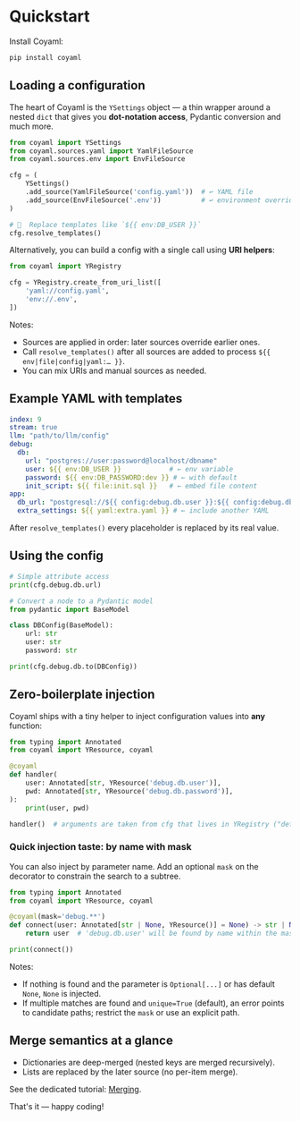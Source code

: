 # Quickstart

Install Coyaml:

```bash
pip install coyaml
```

## Loading a configuration

The heart of Coyaml is the `YSettings` object — a thin wrapper around a nested `dict` that gives you **dot-notation access**, Pydantic conversion and much more.

```python
from coyaml import YSettings
from coyaml.sources.yaml import YamlFileSource
from coyaml.sources.env import EnvFileSource

cfg = (
    YSettings()
    .add_source(YamlFileSource('config.yaml'))  # ↩ YAML file
    .add_source(EnvFileSource('.env'))          # ↩ environment overrides
)

# 🔄  Replace templates like `${{ env:DB_USER }}`
cfg.resolve_templates()
```

Alternatively, you can build a config with a single call using **URI helpers**:

```python
from coyaml import YRegistry

cfg = YRegistry.create_from_uri_list([
    'yaml://config.yaml',
    'env://.env',
])
```

Notes:
- Sources are applied in order: later sources override earlier ones.
- Call `resolve_templates()` after all sources are added to process `${{ env|file|config|yaml:… }}`.
- You can mix URIs and manual sources as needed.

## Example YAML with templates

```yaml
index: 9
stream: true
llm: "path/to/llm/config"
debug:
  db:
    url: "postgres://user:password@localhost/dbname"
    user: ${{ env:DB_USER }}            # ← env variable
    password: ${{ env:DB_PASSWORD:dev }} # ← with default
    init_script: ${{ file:init.sql }}   # ← embed file content
app:
  db_url: "postgresql://${{ config:debug.db.user }}:${{ config:debug.db.password }}@localhost/app"
  extra_settings: ${{ yaml:extra.yaml }} # ← include another YAML
```

After `resolve_templates()` every placeholder is replaced by its real value.

## Using the config

```python
# Simple attribute access
print(cfg.debug.db.url)

# Convert a node to a Pydantic model
from pydantic import BaseModel

class DBConfig(BaseModel):
    url: str
    user: str
    password: str

print(cfg.debug.db.to(DBConfig))
```

## Zero-boilerplate injection

Coyaml ships with a tiny helper to inject configuration values into **any** function:

```python
from typing import Annotated
from coyaml import YResource, coyaml

@coyaml
def handler(
    user: Annotated[str, YResource('debug.db.user')],
    pwd: Annotated[str, YResource('debug.db.password')],
):
    print(user, pwd)

handler()  # arguments are taken from cfg that lives in YRegistry ("default")
```

### Quick injection taste: by name with mask

You can also inject by parameter name. Add an optional `mask` on the decorator to constrain the search to a subtree.

```python
from typing import Annotated
from coyaml import YResource, coyaml

@coyaml(mask='debug.**')
def connect(user: Annotated[str | None, YResource()] = None) -> str | None:
    return user  # 'debug.db.user' will be found by name within the masked subtree

print(connect())
```

Notes:
- If nothing is found and the parameter is `Optional[...]` or has default `None`, `None` is injected.
- If multiple matches are found and `unique=True` (default), an error points to candidate paths; restrict the `mask` or use an explicit path.

## Merge semantics at a glance

- Dictionaries are deep-merged (nested keys are merged recursively).
- Lists are replaced by the later source (no per-item merge).

See the dedicated tutorial: [Merging](tutorials/04_merging.md).

That's it — happy coding!

